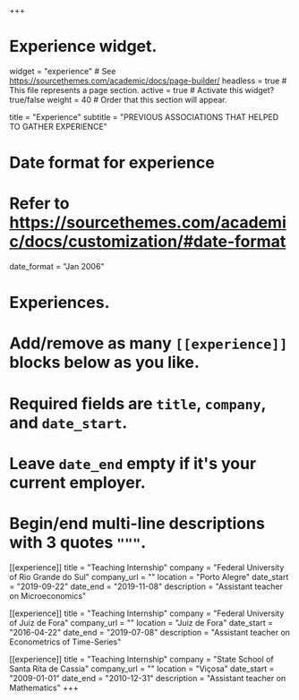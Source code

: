 +++
# Experience widget.
widget = "experience"  # See https://sourcethemes.com/academic/docs/page-builder/
headless = true  # This file represents a page section.
active = true  # Activate this widget? true/false
weight = 40  # Order that this section will appear.

title = "Experience"
subtitle = "PREVIOUS ASSOCIATIONS THAT HELPED TO GATHER EXPERIENCE"

# Date format for experience
#   Refer to https://sourcethemes.com/academic/docs/customization/#date-format
date_format = "Jan 2006"

# Experiences.
#   Add/remove as many `[[experience]]` blocks below as you like.
#   Required fields are `title`, `company`, and `date_start`.
#   Leave `date_end` empty if it's your current employer.
#   Begin/end multi-line descriptions with 3 quotes `"""`.
[[experience]]
  title = "Teaching Internship"
  company = "Federal University of Rio Grande do Sul"
  company_url = ""
  location = "Porto Alegre"
  date_start = "2019-09-22"
  date_end = "2019-11-08"
  description = "Assistant teacher on Microeconomics"

[[experience]]
  title = "Teaching Internship"
  company = "Federal University of Juiz de Fora"
  company_url = ""
  location = "Juiz de Fora"
  date_start = "2016-04-22"
  date_end = "2019-07-08"
  description = "Assistant teacher on Econometrics of Time-Series"

[[experience]]
  title = "Teaching Internship"
  company = "State School of Santa Rita de Cassia"
  company_url = ""
  location = "Viçosa"
  date_start = "2009-01-01"
  date_end = "2010-12-31"
  description = "Assistant teacher on Mathematics"
+++
